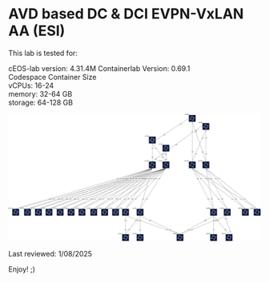 # AVD based DC & DCI EVPN-VxLAN AA (ESI)

This lab is tested for:  

  cEOS-lab version: 4.31.4M
  Containerlab Version: 0.69.1  
  Codespace Container Size  
    vCPUs: 16-24  
    memory: 32-64 GB  
    storage: 64-128 GB  

![lab diagram1](diagram.png)


Last reviewed: 1/08/2025 

Enjoy! ;)
